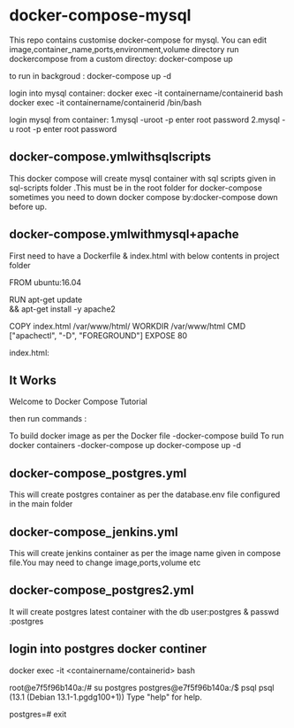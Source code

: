 # docker-compose-mysql

This repo contains customise docker-compose for mysql.
You can edit image,container_name,ports,environment,volume directory
run dockercompose from a custom directoy: docker-compose up

to run in backgroud : docker-compose up -d

login into mysql container:
docker exec -it containername/containerid bash
docker exec -it containername/containerid /bin/bash

login mysql from container:
1.mysql -uroot -p
enter root password
2.mysql -u root -p
enter root password

docker-compose.ymlwithsqlscripts
--------------------------------
This docker compose will create mysql container with sql scripts given in sql-scripts folder .This must be in the root folder for docker-compose
sometimes you need to down docker compose by:docker-compose down before up.

docker-compose.ymlwithmysql+apache
-----------------------------------
First need to have a Dockerfile & index.html with below contents in project folder 

FROM ubuntu:16.04

RUN apt-get update \
   && apt-get install -y apache2

COPY index.html /var/www/html/
WORKDIR /var/www/html
CMD ["apachectl", "-D", "FOREGROUND"]
EXPOSE 80

index.html: 
<h2>It Works</h2>
Welcome to Docker Compose Tutorial

then run commands :

To build docker image as per the Docker file -docker-compose build
To run docker containers -docker-compose up
docker-compose up -d 

docker-compose_postgres.yml
----------------------------

This will create postgres container as per the database.env file configured in the main folder

docker-compose_jenkins.yml
---------------------------
This will create jenkins container as per the image name given in compose file.You may need to change image,ports,volume etc


docker-compose_postgres2.yml
-----------------------------
It will create postgres latest  container with the db user:postgres & passwd :postgres

login into postgres docker continer
-----------------------------------

docker exec -it <containername/containerid> bash

root@e7f5f96b140a:/# su postgres
postgres@e7f5f96b140a:/$ psql
psql (13.1 (Debian 13.1-1.pgdg100+1))
Type "help" for help.

postgres=# exit


